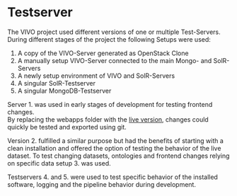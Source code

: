 # Testserver

The VIVO project used different versions of one or multiple Test-Servers.  
During different stages of the project the following Setups were used:

1. A copy of the VIVO-Server generated as OpenStack Clone  
2. A manually setup VIVO-Server connected to the main Mongo- and SolR-Servers  
3. A newly setup environment of VIVO and SolR-Servers
4. A singular SolR-Testserver
5. A singular MongoDB-Testserver

Server 1. was used in early stages of development for testing frontend changes.  
By replacing the webapps folder with the [live version](https://github.com/BUA-VIVO/vivo-frontend), changes could quickly be tested and exported using git.

Version 2. fulfilled a similar purpose but had the benefits of starting with a clean installation and offered the option of testing the behavior of the live dataset. To test changing datasets, ontologies and frontend changes relying on specific data setup 3. was used.

Testservers 4. and 5. were used to test specific behavior of the installed software, logging and the pipeline behavior during development.
